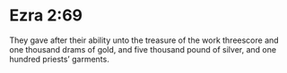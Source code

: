 # Ezra 2:69

They gave after their ability unto the treasure of the work threescore and one thousand drams of gold, and five thousand pound of silver, and one hundred priests’ garments.